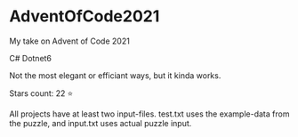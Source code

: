 # AdventOfCode2021
My take on Advent of Code 2021

C# Dotnet6

Not the most elegant or efficiant ways, but it kinda works.

Stars count: 22 :star: 

All projects have at least two input-files. test.txt uses the example-data from the puzzle, and input.txt uses actual puzzle input.
